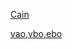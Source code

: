 [Cain](https://github.com/CainKernel/CainCamera/tree/master)


[vao,vbo,ebo](https://juejin.cn/post/7149775557398364167#heading-3)
